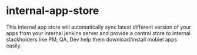 # internal-app-store
This internal app store will automatically sync latest different version of your apps from your internal jenkins server and provide a central store to internal stackholders like PM, QA, Dev help them download/install mobiel apps easily.


